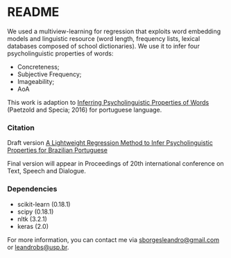 # README #

We used a multiview-learning for regression that exploits word embedding models and linguistic resource (word length, frequency lists,
lexical databases composed of school dictionaries). We use it to infer four psycholinguistic properties of words:

* Concreteness;
* Subjective Frequency;
* Imageability;
* AoA

This work is adaption to [Inferring Psycholinguistic Properties of Words](http://anthology.aclweb.org/N/N16/N16-1050.pdf) (Paetzold and Specia; 2016) for portuguese language.


### Citation ###

Draft version
[A Lightweight Regression Method to Infer Psycholinguistic Properties for Brazilian Portuguese](https://arxiv.org/pdf/1705.07008.pdf)

Final version will appear in Proceedings of 20th international conference on Text, Speech and Dialogue.


### Dependencies ###

* scikit-learn (0.18.1)
* scipy (0.18.1)
* nltk (3.2.1)
* keras (2.0)

For more information, you can contact me via sborgesleandro@gmail.com or leandrobs@usp.br.

